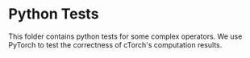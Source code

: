 # Python Tests

This folder contains python tests for some complex operators.
We use PyTorch to test the correctness of cTorch's computation results.
